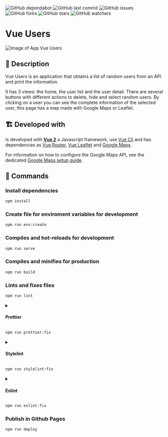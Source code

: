 ![GitHub dependabot](https://img.shields.io/badge/dependabot-enabled-025e8c?logo=Dependabot)
![GitHub last commit](https://img.shields.io/github/last-commit/beatrizsmerino/vue-users)
![GitHub issues](https://img.shields.io/github/issues/beatrizsmerino/vue-users)
![GitHub forks](https://img.shields.io/github/forks/beatrizsmerino/vue-users)
![GitHub stars](https://img.shields.io/github/stars/beatrizsmerino/vue-users)
![GitHub watchers](https://img.shields.io/github/watchers/beatrizsmerino/vue-users)

# Vue Users

![Image of App Vue Users](./README/images/vue-users.gif)

## 🎯 Description

Vue Users is an application that obtains a list of random users from an API and print the information.

It has 3 views: the home, the user list and the user detail. There are several buttons with different actions to delete, hide and select random users. By clicking on a user you can see the complete information of the selected user, this page has a map made with Google Maps or Leaflet.

## 🏗️ Developed with

Is developed with **[Vue 2](https://vuejs.org/)** a Javascript framework, use [Vue Cli](https://cli.vuejs.org/) and has dependencies as [Vue Router](https://router.vuejs.org/), [Vue Leaflet](https://vue2-leaflet.netlify.app/) and [Google Maps](https://www.npmjs.com/package/@googlemaps/js-api-loader).

For information on how to configure the Google Maps API, see the dedicated [Google Maps setup guide](./README.google-maps.md).

## 🚀 Commands

### Install dependencies

```bash
npm install
```

### Create file for enviroment variables for development

```bash
npm run env:create
```

### Compiles and hot-reloads for development

```bash
npm run serve
```

### Compiles and minifies for production

```bash
npm run build
```

### Lints and fixes files

```bash
npm run lint
```

<details>
	<summary>
		<h4>
			Prettier
		</h4>
	</summary>
	<div>
		Format <code>js</code>, <code>json</code> and <code>vue</code> files with <a href="https://prettier.io/" target="_blank">Prettier</a>
	</div>
</details>

```bash
npm run prettier:fix
```

<details>
	<summary>
		<h4>
			Stylelint
		</h4>
	</summary>
	<div>
		Catches bugs, enforces conventions and sorts properties of <code>css</code>, <code>scss</code>, <code>sass</code> and <code>vue</code> files with <a href="https://stylelint.io/">Stylelint</a>
	</div>
</details>

```bash
npm run stylelint:fix
```

<details>
	<summary>
		<h4>
			Eslint
		</h4>
	</summary>
	<div>
		Find and fix bugs of <code>js</code>, <code>json</code> and <code>vue</code> files with <a href="https://eslint.org/" target="_blank">EsLint</a>
	</div>
</details>

```bash
npm run eslint:fix
```

### Publish in Github Pages

```bash
npm run deploy
```
